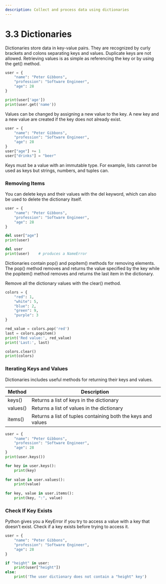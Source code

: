 ```yaml
---
description: Collect and process data using dictionaries
---
```


# 3.3 Dictionaries

Dictionaries store data in key-value pairs. They are recognized by curly brackets and colons separating keys and values. Duplicate keys are not allowed. Retrieving values is as simple as referencing the key or by using the get() method.

```python
user = {
    "name": "Peter Gibbons",
    "profession": "Software Engineer",
    "age": 28
}

print(user['age'])
print(user.get('name'))
```

Values can be changed by assigning a new value to the key. A new key and a new value are created if the key does not already exist.

```python
user = {
    "name": "Peter Gibbons",
    "profession": "Software Engineer",
    "age": 28
}
user["age"] += 1
user["drinks"] = "beer"
```

Keys must be a value with an immutable type. For example, lists cannot be used as keys but strings, numbers, and tuples can.

### Removing Items

You can delete keys and their values with the del keyword, which can also be used to delete the dictionary itself.

```python
user = {
    "name": "Peter Gibbons",
    "profession": "Software Engineer",
    "age": 28
}

del user["age"]
print(user)

del user
print(user)    # produces a NameError
```

Dictionaries contain pop() and popitem() methods for removing elements. The pop() method removes and returns the value specified by the key while the popitem() method removes and returns the last item in the dictionary.

Remove all the dictionary values with the clear() method.

```python
colors = {
    "red": 1,
    "white": 5,
    "blue": 2,
    "green": 9,
    "purple": 3
}

red_value = colors.pop('red')
last = colors.popitem()
print('Red value:', red_value)
print('Last:', last)

colors.clear()
print(colors)
```

### Iterating Keys and Values

Dictionaries includes useful methods for returning their keys and values.

| Method   | Description                                                  |
| -------- | ------------------------------------------------------------ |
| keys()   | Returns a list of keys in the dictionary                     |
| values() | Returns a list of values in the dictionary                   |
| items()  | Returns a list of tuples containing both the keys and values |

```python
user = {
    "name": "Peter Gibbons",
    "profession": "Software Engineer",
    "age": 28
}
print(user.keys())

for key in user.keys():
    print(key)
    
for value in user.values():
    print(value)
    
for key, value in user.items():
    print(key, ":", value)
```

### Check If Key Exists

Python gives you a KeyError if you try to access a value with a key that doesn't exist. Check if a key exists before trying to access it.

```python
user = {
    "name": "Peter Gibbons",
    "profession": "Software Engineer",
    "age": 28
}

if "height" in user:
    print(user["height"])
else:
    print('The user dictionary does not contain a "height" key')
```
